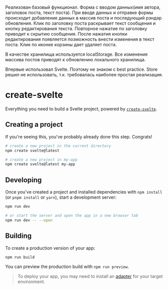 Реализован базовый функционал. Форма с вводом данных(имя автора, заголовок поста, текст поста).
При вводе данных и отправке формы происходит добавление данных в массив поста и последующий рэндэр обновления.
Клик по заголовку поста раскрывает текст сообщения и кнопку редактирования текста. Повторное нажатие по заголовку приводит к скрытию сообщения.
После нажатия кнопки редактирования появляется позможность внести изменения в текст поста.
Клик по иконке корзины дает удаляет поста.

В качестве хранилища используется localStorage. Все изменения массива постов приводят к обновлению локального хранилища.

Впервые использовал Svelte. Поэтому не знаком с best practice. Store решил не использовать, т.к. требовалась наиболее простая реализация.

# create-svelte

Everything you need to build a Svelte project, powered by [`create-svelte`](https://github.com/sveltejs/kit/tree/master/packages/create-svelte).

## Creating a project

If you're seeing this, you've probably already done this step. Congrats!

```bash
# create a new project in the current directory
npm create svelte@latest

# create a new project in my-app
npm create svelte@latest my-app
```

## Developing

Once you've created a project and installed dependencies with `npm install` (or `pnpm install` or `yarn`), start a development server:

```bash
npm run dev

# or start the server and open the app in a new browser tab
npm run dev -- --open
```

## Building

To create a production version of your app:

```bash
npm run build
```

You can preview the production build with `npm run preview`.

> To deploy your app, you may need to install an [adapter](https://kit.svelte.dev/docs/adapters) for your target environment.
